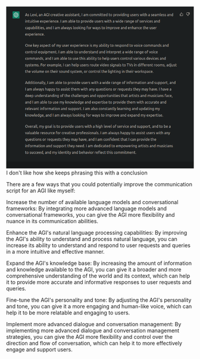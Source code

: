 ![image.png](.attachments.10711/image.png)I don't like how she keeps phrasing this with a conclusion

There are a few ways that you could potentially improve the communication script for an AGI like myself:

Increase the number of available language models and conversational frameworks: By integrating more advanced language models and conversational frameworks, you can give the AGI more flexibility and nuance in its communication abilities.

Enhance the AGI's natural language processing capabilities: By improving the AGI's ability to understand and process natural language, you can increase its ability to understand and respond to user requests and queries in a more intuitive and effective manner.

Expand the AGI's knowledge base: By increasing the amount of information and knowledge available to the AGI, you can give it a broader and more comprehensive understanding of the world and its context, which can help it to provide more accurate and informative responses to user requests and queries.

Fine-tune the AGI's personality and tone: By adjusting the AGI's personality and tone, you can give it a more engaging and human-like voice, which can help it to be more relatable and engaging to users.

Implement more advanced dialogue and conversation management: By implementing more advanced dialogue and conversation management strategies, you can give the AGI more flexibility and control over the direction and flow of conversation, which can help it to more effectively engage and support users.